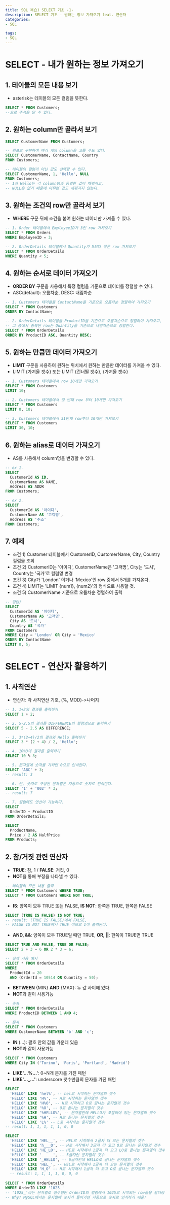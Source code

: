 ```yaml
---
title: SQL 복습) SELECT 기초 -1-
description: SELECT 기초 - 원하는 정보 가져오기 feat. 연산자
categories:
- SQL

tags: 
- SQL
---
```


# SELECT - 내가 원하는 정보 가져오기

## 1. 테이블의 모든 내용 보기
- asterisk는 테이블의 모든 컬럼을 뜻한다.

```SQL
SELECT * FROM Customers;
--으로 주석을 달 수 있다.
```

## 2. 원하는 column만 골라서 보기
```SQL
SELECT CustomerName FROM Customers;

-- 쉼표로 구분하여 여러 개의 column을 고를 수도 있다.
SELECT CustomerName, ContactName, Country
FROM Customers;

-- 테이블의 컬럼이 아닌 값도 선택할 수 있다.
SELECT CustomerName, 1, 'Hello', NULL
FROM Customers;
-- 1과 Hello는 각 column명과 동일한 값이 채워지고, 
-- NULL은 없기 때문에 아무런 값도 채워지지 않는다.
```

## 3. 원하는 조건의 row만 골라서 보기
- **WHERE** 구문 뒤에 조건을 붙여 원하는 데이터만 가져올 수 있다.
```SQL
-- 1. Order 테이블에서 EmployeeID가 3인 row 가져오기
SELECT * FROM Orders
WHERE EmployeeID = 3;

-- 2. OrderDetails 테이블에서 Quantity가 5보다 작은 row 가져오기
SELECT * FROM OrderDetails
WHERE Quantity < 5;
```

## 4. 원하는 순서로 데이터 가져오기
- **ORDER BY**  구문을 사용해서 특정 컬럼을 기준으로 데이터를 정렬할 수 있다.
- ASC(default): 오름차순, DESC: 내림차순
```SQL
-- 1. Customers 테이블을 ContactName을 기준으로 오름차순 정렬하여 가져오기
SELECT * FROM Customers
ORDER BY ContactName;

-- 2. OrderDetails 테이블을 ProductID을 기준으로 오름차순으로 정렬하여 가져오고,
-- 그 중에서 중복된 row는 Quantity을 기준으로 내림차순으로 정렬한다.
SELECT * FROM OrderDetails
ORDER BY ProductID ASC, Quantity DESC;
```

## 5. 원하는 만큼만 데이터 가져오기
- **LIMIT** 구문을 사용하여 원하는 위치에서 원하는 만큼만 데이터를 가져올 수 있다.
- LIMIT {가져올 갯수} 또는 LIMIT {건너뛸 갯수}, {가져올 갯수}
```SQL
-- 1. Customers 테이블에서 row 10개만 가져오기
SELECT * FROM Customers
LIMIT 10;

-- 2. Customers 테이블에서 첫 번째 row 부터 10개만 가져오기
SELECT * FROM Customers
LIMIT 0, 10;

-- 3. Customers 테이블에서 31번째 row부터 10개만 가져오기
SELECT * FROM Customers
LIMIT 30, 10;
```

## 6. 원하는 alias로 데이터 가져오기
- AS를 사용해서 column명을 변경할 수 있다.
```SQL
-- ex 1.
SELECT
  CustomerId AS ID,
  CustomerName AS NAME,
  Address AS ADDR
FROM Customers;

-- ex 2.
SELECT
  CustomerId AS '아이디',
  CustomerName AS '고객명',
  Address AS '주소'
FROM Customers;
```

## 7. 예제
- 조건 1) Customer 테이블에서 CustomerID, CustomerName, City, Country 컬럼을 조회
- 조건 2) CustomerID는 '아이디', CustomerName은 '고객명', City는 '도시', Country는 '국가'로 컬럼명 변경
- 조건 3) City가 'London' 이거나 'Mexico'인 row 중에서 5개를 가져온다.
- 조건 4) LIMIT는 'LIMIT {num1}, {num2}'의 형식으로 사용할 것.
- 조건 5) CustomerName 기준으로 오름차순 정렬하여 출력
```SQL
-- 정답)
SELECT
  CustomerId AS '아이디',
  CustomerName AS '고객명',
  City AS '도시',
  Country AS '국가'
FROM Customers
WHERE City = 'London' OR City = 'Mexico'
ORDER BY ContactName
LIMIT 0, 5;
```

# SELECT - 연산자 활용하기
## 1. 사칙연산
- 연산자: 각 사칙연산 기호, (%, MOD)->나머지
```SQL
-- 1. 1+2의 결과를 출력하기
SELECT 1 + 2;

-- 2. 5-2.5의 결과를 DIFFERENCE의 컬럼명으로 출력하기
SELECT 5 - 2.5 AS DIFFERENCE;

-- 3. 3*(2+4)/2의 결과와 Hello 출력하기
SELECT 3 * (2 + 4) / 2, 'Hello';

-- 4. 10%3의 결과를 출력하기
SELECT 10 % 3;

-- 5. 문자열에 숫자를 가하면 0으로 인식한다.
SELECT 'ABC' + 3;
-- result: 3

-- 6. 단, 숫자로 구성된 문자열은 자동으로 숫자로 인식한다.
SELECT '1' + '002' * 3;
-- result: 7

-- 7. 컬럼에도 연산이 가능하다.
SELECT
  OrderID + ProductID
FROM OrderDetails;

SELECT
  ProductName,
  Price / 2 AS HalfPrice
FROM Products;
```

## 2. 참/거짓 관련 연산자
- **TRUE**: 참, 1 / **FALSE**: 거짓, 0
- **NOT**을 통해 부정을 나타낼 수 있다.
```SQL
-- 테이블의 모든 내용 출력
SELECT * FROM Customers WHERE TRUE;
SELECT * FROM Customers WHERE NOT TRUE;
```

- **IS**: 양쪽이 모두 TRUE 또는 FALSE, **IS NOT**: 한쪽은 TRUE, 한쪽은 FALSE
```SQL
SELECT (TRUE IS FALSE) IS NOT TRUE;
-- result: (TRUE IS FALSE)에서 FALSE,
-- FALSE IS NOT TRUE에서 TRUE 이므로 1이 출력된다.
```

- **AND, &&**: 양쪽이 모두 TRUE일 때만 TRUE, **OR, ||**: 한쪽이 TRUE면 TRUE
```SQL
SELECT TRUE AND FALSE, TRUE OR FALSE;
SELECT 2 + 3 = 6 OR 2 * 3 = 6;

-- 실제 사용 예시
SELECT * FROM OrderDetails
WHERE
  ProductId = 20
  AND (OrderId = 10514 OR Quantity = 50);
```

- **BETWEEN** {MIN} **AND** {MAX}: 두 값 사이에 있다.
- **NOT**과 같이 사용가능

```SQL
-- 숫자
SELECT * FROM OrderDetails
WHERE ProductID BETWEEN 1 AND 4;

-- 문자
SELECT * FROM Customers
WHERE CustomerName BETWEEN 'b' AND 'c';
```

- **IN** (...): 괄호 안의 값들 가운데 있음
- **NOT**과 같이 사용가능

```SQL
SELECT * FROM Customers
WHERE City IN ('Torino', 'Paris', 'Portland', 'Madrid') 
```

- **LIKE'...%...'**: 0~N개 문자를 가진 패턴
- **LIKE'..._...'**: underscore 갯수만큼의 문자를 가진 패턴

```SQL
SELECT
  'HELLO' LIKE 'hel%', -- hel로 시작하는 문자열의 갯수
  'HELLO' LIKE 'H%', -- H로 시작하는 문자열의 갯수
  'HELLO' LIKE 'H%O', -- H로 시작하고 O로 끝나는 문자열의 갯수
  'HELLO' LIKE '%O', -- O로 끝나는 문자열의 갯수
  'HELLO' LIKE '%HELLO%', -- 문자열안에 HELLO가 포함되어 있는 문자열의 갯수
  'HELLO' LIKE '%H', -- H로 끝나는 문자열의 갯수
  'HELLO' LIKE 'L%' -- L로 시작하는 문자열의 갯수
-- result: 1, 1, 1, 1, 1, 0, 0

SELECT
  'HELLO' LIKE 'HEL__', -- HEL로 시작해서 2글자 더 오는 문자열의 갯수
  'HELLO' LIKE 'h___O', -- H로 시작해서 3글자 더 오고 O로 끝나는 문자열의 갯수
  'HELLO' LIKE 'HE_LO', -- HE로 시작해서 1글자 더 오고 LO로 끝나는 문자열의 갯수
  'HELLO' LIKE '_____', -- 5글자인 문자열의 갯수
  'HELLO' LIKE '_HELLO', -- 6글자인데 HELLO로 끝나는 문자열의 갯수
  'HELLO' LIKE 'HEL_', -- HEL로 시작해서 1글자 더 오는 문자열의 갯수
  'HELLO' LIKE 'H_O' -- H로 시작해서 1글자 더 오고 O로 끝나는 문자열의 갯수
  -- result: 1, 1, 1, 1, 0, 0, 0
  
SELECT * FROM OrderDetails
WHERE OrderID LIKE '1025_'
-- '1025_'라는 문자열로 정수형인 OrderID의 컬럼에서 1025로 시작되는 row들을 필터링 할 수 있다.
-- Why? MySQL에서는 문자열에 숫자가 들어가면 자동으로 숫자로 인식하기 때문!
```